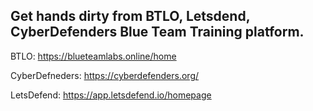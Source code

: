 ## Get hands dirty from BTLO, Letsdend, CyberDefenders Blue Team Training platform.

BTLO: https://blueteamlabs.online/home

CyberDefneders: https://cyberdefenders.org/

LetsDefend: https://app.letsdefend.io/homepage
